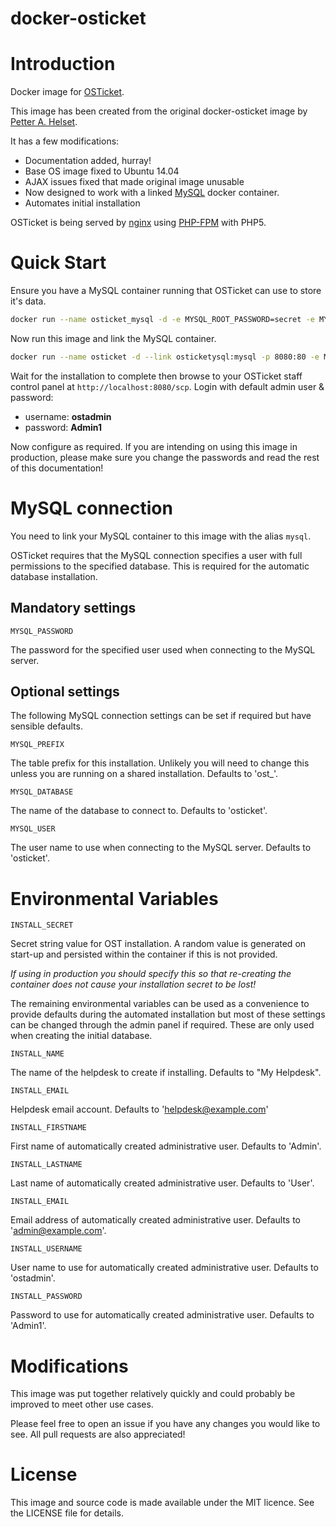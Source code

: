 docker-osticket
===============

# Introduction

Docker image for [OSTicket](http://osticket.com).

This image has been created from the original docker-osticket image by [Petter A. Helset](mailto:petter@helset.eu).

It has a few modifications:

  * Documentation added, hurray!
  * Base OS image fixed to Ubuntu 14.04
  * AJAX issues fixed that made original image unusable
  * Now designed to work with a linked [MySQL](https://registry.hub.docker.com/u/library/mysql/) docker container.
  * Automates initial installation

OSTicket is being served by [nginx](http://wiki.nginx.org/Main) using [PHP-FPM](http://php-fpm.org/) with PHP5.

# Quick Start

Ensure you have a MySQL container running that OSTicket can use to store it's data.

```bash
docker run --name osticket_mysql -d -e MYSQL_ROOT_PASSWORD=secret -e MYSQL_USER=osticket -e MYSQL_PASSWORD=secret -e MYSQL_DATABASE=osticket mysql
```

Now run this image and link the MySQL container.

```bash
docker run --name osticket -d --link osticketysql:mysql -p 8080:80 -e MYSQL_PASSWORD=secret campbellsoftwaresolutions/osticket
```

Wait for the installation to complete then browse to your OSTicket staff control panel at `http://localhost:8080/scp`. Login with default admin user & password:

* username: **ostadmin**
* password: **Admin1**

Now configure as required. If you are intending on using this image in production, please make sure you change the
passwords and read the rest of this documentation!

# MySQL connection

You need to link your MySQL container to this image with the alias ```mysql```.

OSTicket requires that the MySQL connection specifies a user with full permissions to the specified database. This is required for the automatic
 database installation.

## Mandatory settings

```MYSQL_PASSWORD```

The password for the specified user used when connecting to the MySQL server.

## Optional settings

The following MySQL connection settings can be set if required but have sensible defaults.

```MYSQL_PREFIX```

The table prefix for this installation. Unlikely you will need to change this unless you are running on a shared
installation. Defaults to 'ost_'.

```MYSQL_DATABASE```

The name of the database to connect to. Defaults to 'osticket'.

```MYSQL_USER```

The user name to use when connecting to the MySQL server. Defaults to 'osticket'.


# Environmental Variables

```INSTALL_SECRET```

Secret string value for OST installation. A random value is generated on start-up and persisted within the container if this is not provided.

*If using in production you should specify this so that re-creating the container does not cause
your installation secret to be lost!*

The remaining environmental variables can be used as a convenience to provide defaults during the automated installation
but most of these settings can be changed through the admin panel if required. These are only used when creating
the initial database.

```INSTALL_NAME```

The name of the helpdesk to create if installing. Defaults to "My Helpdesk".

```INSTALL_EMAIL```

Helpdesk email account. Defaults to 'helpdesk@example.com'

```INSTALL_FIRSTNAME```

First name of automatically created administrative user. Defaults to 'Admin'.

```INSTALL_LASTNAME```

Last name of automatically created administrative user. Defaults to 'User'.

```INSTALL_EMAIL```

Email address of automatically created administrative user. Defaults to 'admin@example.com'.

```INSTALL_USERNAME```

User name to use for automatically created administrative user. Defaults to 'ostadmin'.

```INSTALL_PASSWORD```

Password to use for automatically created administrative user. Defaults to 'Admin1'.

# Modifications

This image was put together relatively quickly and could probably be improved to meet other use cases.

Please feel free to open an issue if you have any changes you would like to see. All pull requests are also appreciated!

# License

This image and source code is made available under the MIT licence. See the LICENSE file for details.

